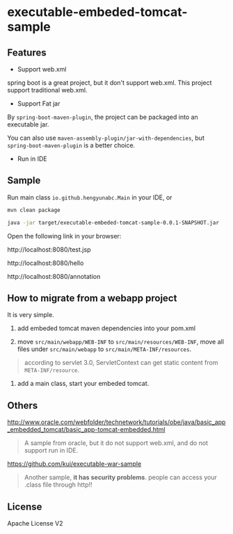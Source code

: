 # executable-embeded-tomcat-sample

## Features

* Support web.xml

spring boot is a great project, but it don't support web.xml. This project support traditional web.xml.

* Support Fat jar

By `spring-boot-maven-plugin`, the project can be packaged into an executable jar.

You can also use `maven-assembly-plugin/jar-with-dependencies`, but `spring-boot-maven-plugin` is a better choice.

* Run in IDE


## Sample

Run main class `io.github.hengyunabc.Main` in your IDE, or

```bash
mvn clean package

java -jar target/executable-embeded-tomcat-sample-0.0.1-SNAPSHOT.jar
```

Open the following link in your browser:

http://localhost:8080/test.jsp

http://localhost:8080/hello

http://localhost:8080/annotation

## How to migrate from a webapp project

It is very simple.

1. add embeded tomcat maven dependencies into your pom.xml

1. move `src/main/webapp/WEB-INF` to `src/main/resources/WEB-INF`, move all files under `src/main/webapp` to `src/main/META-INF/resources`.

> according to servlet 3.0, ServletContext can get static content from `META-INF/resource`.

1. add a main class, start your embeded tomcat.

## Others

http://www.oracle.com/webfolder/technetwork/tutorials/obe/java/basic_app_embedded_tomcat/basic_app-tomcat-embedded.html

> A sample from oracle, but it do not support web.xml, and do not support run in IDE.

https://github.com/kui/executable-war-sample

> Another sample, **it has security problems**. people can access your .class file through http!!

## License
Apache License V2
